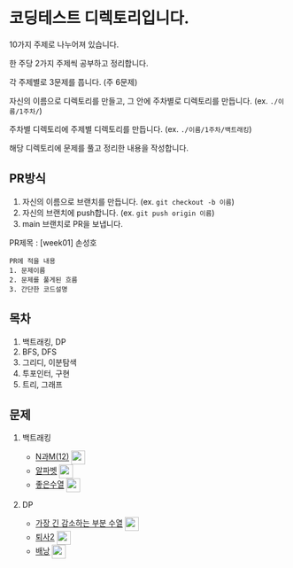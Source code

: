 # 코딩테스트 디렉토리입니다.

10가지 주제로 나누어져 있습니다.

한 주당 2가지 주제씩 공부하고 정리합니다.

각 주제별로 3문제를 풉니다. (주 6문제)

자신의 이름으로 디렉토리를 만들고, 그 안에 주차별로 디렉토리를 만듭니다. (ex. `./이름/1주차/`)

주차별 디렉토리에 주제별 디렉토리를 만듭니다. (ex. `./이름/1주차/백트래킹`)

해당 디렉토리에 문제를 풀고 정리한 내용을 작성합니다.

## PR방식

1. 자신의 이름으로 브랜치를 만듭니다. (ex. `git checkout -b 이름`)
2. 자신의 브랜치에 push합니다. (ex. `git push origin 이름`)
3. main 브랜치로 PR을 보냅니다.

PR제목 : [week01] 손성호

```
PR에 적을 내용
1. 문제이름
2. 문제를 풀게된 흐름
3. 간단한 코드설명
```

## 목차

1. 백트래킹, DP
2. BFS, DFS
3. 그리디, 이분탐색
4. 투포인터, 구현
5. 트리, 그래프

## 문제

1. 백트래킹

   - [N과M(12)](https://www.acmicpc.net/problem/15666) <img src="https://static.solved.ac/tier_small/9.svg" height="25" align="center"/>
   - [알파벳](https://www.acmicpc.net/problem/1987) <img src="https://static.solved.ac/tier_small/12.svg" height="25" align="center"/>
   - [좋은수열](https://www.acmicpc.net/problem/2661) <img src="https://static.solved.ac/tier_small/12.svg" height="25" align="center"/>

2. DP
   - [가장 긴 감소하는 부분 수열](https://www.acmicpc.net/problem/11722) <img src="https://static.solved.ac/tier_small/9.svg" height="25" align="center"/>
   - [퇴사2](https://www.acmicpc.net/problem/15486) <img src="https://static.solved.ac/tier_small/11.svg" height="25" align="center"/>
   - [배낭](https://www.acmicpc.net/problem/12865) <img src="https://static.solved.ac/tier_small/11.svg" height="25" align="center"/>
